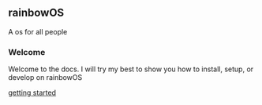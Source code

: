 ## rainbowOS
A os for all people

### Welcome
Welcome to the docs. I will try my best to show you how to install, setup, or develop on rainbowOS

[getting started](getting_started.md)
